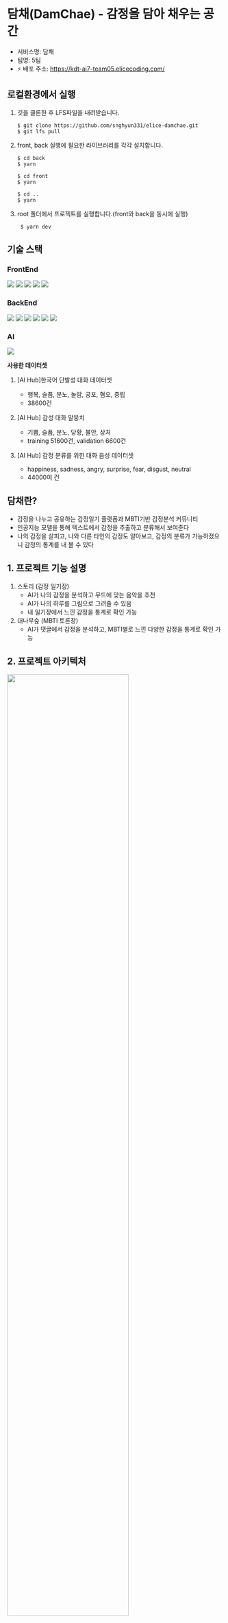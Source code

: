# 담채(DamChae) - 감정을 담아 채우는 공간

- 서비스명: 담채
- 팀명: 5팀
- ⚡ 배포 주소: https://kdt-ai7-team05.elicecoding.com/

## 로컬환경에서 실행

1. 깃을 클론한 후 LFS파일을 내려받습니다.
   ```
   $ git clone https://github.com/snghyun331/elice-damchae.git
   $ git lfs pull
   ```
2. front, back 실행에 필요한 라이브러리를 각각 설치합니다.
   ```
   $ cd back
   $ yarn
   ```
   ```
   $ cd front
   $ yarn
   ```
   ```
   $ cd ..
   $ yarn
   ```
3. root 폴더에서 프로젝트를 실행합니다.(front와 back을 동시에 실행)
   ```
    $ yarn dev
   ```

## 기술 스택

### FrontEnd

<div>
<img src="https://img.shields.io/badge/JavaScript-F7DF1E?style=flat-square&logo=JavaScript&logoColor=white"/>
<img src="https://img.shields.io/badge/React-61DAFB?style=flat-square&logo=React&logoColor=white"/>
<img src="https://img.shields.io/badge/TailwindCSS-06B6D4?style=flat-square&logo=TailwindCSS&logoColor=white"/>
<img src="https://img.shields.io/badge/Chart.Js-FF6384?style=flat-square&logo=Chart.Js&logoColor=white"/>
<img src="https://img.shields.io/badge/Axios-5A29E4?style=flat-square&logo=Axios&logoColor=white"/>
</div>

### BackEnd

<div>
<img src="https://img.shields.io/badge/JavaScript-F7DF1E?style=flat-square&logo=JavaScript&logoColor=white"/>
<img src="https://img.shields.io/badge/Express-000000?style=flat-square&logo=express&logoColor=white"/>
<img src="https://img.shields.io/badge/Flask-000000?style=flat-square&logo=flask&logoColor=white"/>
<img src="https://img.shields.io/badge/MongoDB-47A248?style=flat-square&logo=mongodb&logoColor=white"/>
<img src="https://img.shields.io/badge/Amazon AWS-232F3E?style=flat-square&logo=amazonaws&logoColor=white"/>
<img src="https://img.shields.io/badge/JWT-41454A?style=flat-square&logo=JSON%20web%20tokens&logoColor=white"/>
</div>

### AI

<img src="https://img.shields.io/badge/Python-3776AB?style=flat-square&logo=Python&logoColor=white"/>

**사용한 데이터셋**

1. [AI Hub]한국어 단발성 대화 데이터셋

   - 행복, 슬픔, 분노, 놀람, 공포, 혐오, 중립
   - 38600건

2. [AI Hub] 감성 대화 말뭉치

   - 기쁨, 슬픔, 분노, 당황, 불안, 상처
   - training 51600건, validation 6600건

3. [AI Hub] 감정 분류를 위한 대화 음성 데이터셋
   - happiness, sadness, angry, surprise, fear, disgust, neutral
   - 44000여 건

## 담채란?

- 감정을 나누고 공유하는 감정일기 플랫폼과 MBTI기반 감정분석 커뮤니티
- 인공지능 모델을 통해 텍스트에서 감정을 추출하고 분류해서 보여준다
- 나의 감정을 살피고, 나와 다른 타인의 감정도 알아보고, 감정의 분류가 가능하졌으니 감정의 통계를 내 볼 수 있다

## 1. 프로젝트 기능 설명

1. 스토리 (감정 일기장)
   - AI가 나의 감정을 분석하고 무드에 맞는 음악을 추천
   - AI가 나의 하루를 그림으로 그려줄 수 있음
   - 내 일기장에서 느낀 감정을 통계로 확인 가능
2. 대나무숲 (MBTI 토론장)
   - AI가 댓글에서 감정을 분석하고, MBTI별로 느낀 다양한 감정을 통계로 확인 가능

## 2. 프로젝트 아키텍처

<img src="https://github.com/snghyun331/project-ReviewAnalysis/assets/108854903/dfabde44-cba4-4487-b45c-9136e389384d" height="75%" width="75%">

### 2-1. CI/CD Pipeline

<img src="https://github.com/snghyun331/imweb/assets/108854903/da71ce3c-840f-4db0-bf0c-b1e8a1ce075d" height="65%" width="65%">

## 3. 웹 서비스 페이지 구성 소개

### 1. Main Page

<img src="https://github.com/snghyun331/project-ReviewAnalysis/assets/108854903/1d07ed5c-e313-477a-be7d-d5632030a5a9">

### 2. Story Page

<img src="https://github.com/snghyun331/project-ReviewAnalysis/assets/108854903/e8981d7d-7a17-4bad-812d-b70034aebda3">

### 3. MBTI Page

<img src="https://github.com/snghyun331/project-ReviewAnalysis/assets/108854903/2f4eb8f6-316b-4cf3-9da7-dc75819abe13">

### 4. My Page

<img src="https://github.com/snghyun331/project-ReviewAnalysis/assets/108854903/ea9f454d-ef85-47b0-b577-49befb6f7f95">
<img src="https://github.com/snghyun331/project-ReviewAnalysis/assets/108854903/092e763a-9ca4-4964-9f55-1580cd2b92e3">

### 5. My Story Page

<img src="https://github.com/snghyun331/project-ReviewAnalysis/assets/108854903/09a04375-4d10-4894-be42-3317732cf0c3">
